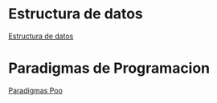 # Estructura de datos
[Estructura de datos](C-Estructura-de-datos)
# Paradigmas de Programacion
[Paradigmas Poo](ParadigmasPoo)
